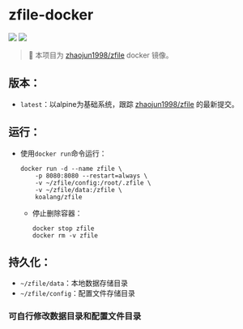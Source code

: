 # zfile-docker

[![](https://images.microbadger.com/badges/image/koalang/zfile.svg)](https://microbadger.com/images/koalang/zfile "Get your own image badge on microbadger.com")
[![](https://images.microbadger.com/badges/version/koalang/zfile.svg)](https://microbadger.com/images/koalang/zfile "Get your own version badge on microbadger.com")

> 👋 本项目为 [zhaojun1998/zfile](https://github.com/zhaojun1998/zfile/commits/master) docker 镜像。

## 版本：

- `latest`：以alpine为基础系统，跟踪 [zhaojun1998/zfile](https://github.com/zhaojun1998/zfile/commits/master) 的最新提交。

## 运行：

- 使用`docker run`命令运行：

    ```
    docker run -d --name zfile \
        -p 8080:8080 --restart=always \
        -v ~/zfile/config:/root/.zfile \
        -v ~/zfile/data:/zfile \
        koalang/zfile
    ```

    - 停止删除容器：
        ```
        docker stop zfile
        docker rm -v zfile
        ```



## 持久化：

- `~/zfile/data`：本地数据存储目录
- `~/zfile/config`：配置文件存储目录

### 可自行修改数据目录和配置文件目录
